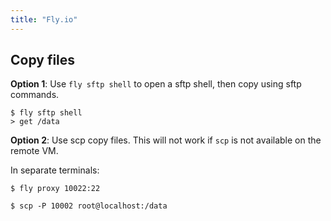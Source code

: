 ```yaml
---
title: "Fly.io"
---
```


## Copy files

**Option 1**: Use `fly sftp shell` to open a sftp shell, then copy using sftp commands.

```
$ fly sftp shell
> get /data
```

**Option 2**: Use scp copy files. This will not work if `scp` is not available
on the remote VM.

In separate terminals:

```
$ fly proxy 10022:22
```

```
$ scp -P 10002 root@localhost:/data
```
